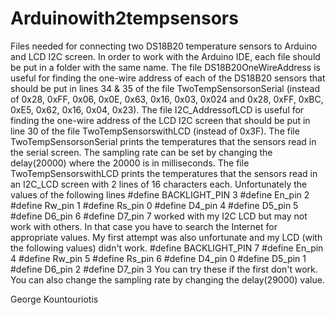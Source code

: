 # Arduinowith2tempsensors
Files needed for connecting two DS18B20 temperature sensors to Arduino and LCD I2C screen.
In order to work with the Arduino IDE, each file should be put in a folder with the same name.
The file DS18B20OneWireAddress is useful for finding the one-wire address of each of the DS18B20 sensors that should be put in lines 34 &  35 of the file TwoTempSensorsonSerial (instead of 0x28, 0xFF, 0x06, 0x0E, 0x63, 0x16, 0x03, 0x024 and 0x28, 0xFF, 0xBC, 0xE5, 0x62, 0x16, 0x04, 0x23).
The file I2C_AddressofLCD is useful for finding the one-wire address of the LCD I2C screen that should be put in line 30 of the file TwoTempSensorswithLCD (instead of 0x3F).
The file TwoTempSensorsonSerial prints the temperatures that the sensors read in the serial screen. The sampling rate can be set by changing the delay(20000) where the 20000 is in milliseconds. 
The file TwoTempSensorswithLCD prints the temperatures that the sensors read in an I2C_LCD screen with 2 lines of 16 characters each. Unfortunately the values of the following lines
#define BACKLIGHT_PIN  3
#define En_pin  2
#define Rw_pin  1
#define Rs_pin  0
#define D4_pin  4
#define D5_pin  5
#define D6_pin  6
#define D7_pin  7
worked with my I2C LCD but may not work with others. In that case you have to search the Internet for appropriate values. My first attempt was also unfortunate and my LCD (with the following values) didn't work.
#define BACKLIGHT_PIN  7
#define En_pin  4
#define Rw_pin  5
#define Rs_pin  6
#define D4_pin  0
#define D5_pin  1
#define D6_pin  2
#define D7_pin  3
You can try these if the first don't work. You can also change the sampling rate by changing the delay(29000) value.

George Kountouriotis
